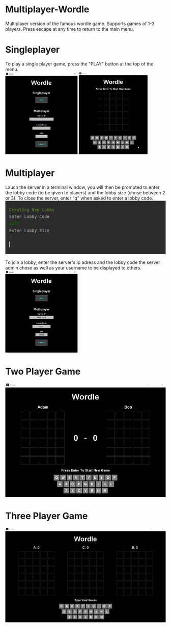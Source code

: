 # Multiplayer-Wordle

Multiplayer version of the famous wordle game. Supports games of 1-3 players. Press escape at any time to return to the main menu.

# Singleplayer

To play a single player game, press the "PLAY" button at the top of the menu.  
<img src="https://github.com/Adamose/Multiplayer-Wordle/blob/main/README%20Resources/Menu1.png" width="45%">
<img src="https://github.com/Adamose/Multiplayer-Wordle/blob/main/README%20Resources/Singleplayer.gif" width="43%">

# Multiplayer

Lauch the server in a terminal window, you will then be prompted to enter the lobby code (to be given to players) and the lobby size (chose between 2 or 3). To close the server, enter "q" when asked to enter a lobby code.  
<img src="https://github.com/Adamose/Multiplayer-Wordle/blob/main/README%20Resources/Server1.png">

To join a lobby, enter the server's ip adress and the lobby code the server admin chose as well as your username to be displayed to others.  
<img src="https://github.com/Adamose/Multiplayer-Wordle/blob/main/README%20Resources/Menu2.png" width="45%">

# Two Player Game

![Game between two players](https://github.com/Adamose/Multiplayer-Wordle/blob/main/README%20Resources/TwoPlayerGame.gif)

# Three Player Game

![Game between three players](https://github.com/Adamose/Multiplayer-Wordle/blob/main/README%20Resources/ThreePlayerGame.gif)
